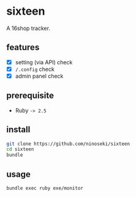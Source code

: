 # sixteen

A 16shop tracker.

## features

- [x] setting (via API) check
- [x] `/.config` check
- [x] admin panel check

## prerequisite

- Ruby `-> 2.5`

## install

```sh
git clone https://github.com/ninoseki/sixteen
cd sixteen
bundle
```

## usage

```sh
bundle exec ruby exe/monitor
```
